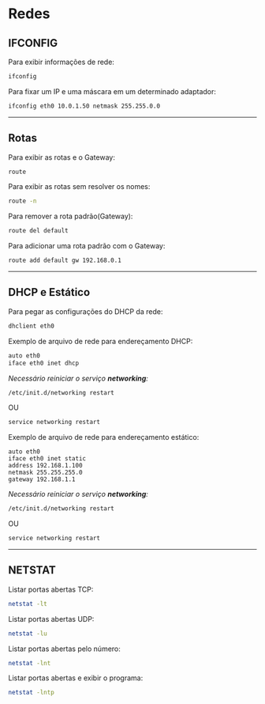 # Redes

## IFCONFIG

Para exibir informações de rede:

```sh
ifconfig
```

Para fixar um IP e uma máscara em um determinado adaptador:

```sh
ifconfig eth0 10.0.1.50 netmask 255.255.0.0
```

---

## Rotas

Para exibir as rotas e o Gateway:

```sh
route
```

Para exibir as rotas sem resolver os nomes:

```sh
route -n
```

Para remover a rota padrão(Gateway):

```sh
route del default
```

Para adicionar uma rota padrão com o Gateway:

```sh
route add default gw 192.168.0.1
```

---

## DHCP e Estático

Para pegar as configurações do DHCP da rede:

```sh
dhclient eth0
```

Exemplo de arquivo de rede para endereçamento DHCP:

```sh
auto eth0
iface eth0 inet dhcp
```

*Necessário reiniciar o serviço **networking**:*

```sh
/etc/init.d/networking restart
```

OU

```sh
service networking restart
```

Exemplo de arquivo de rede para endereçamento estático:

```config
auto eth0
iface eth0 inet static
address 192.168.1.100
netmask 255.255.255.0
gateway 192.168.1.1
```

*Necessário reiniciar o serviço **networking**:*

```sh
/etc/init.d/networking restart
```

OU

```sh
service networking restart
```

---

## NETSTAT

Listar portas abertas TCP:

```sh
netstat -lt
```

Listar portas abertas UDP:

```sh
netstat -lu
```

Listar portas abertas pelo número:

```sh
netstat -lnt
```

Listar portas abertas e exibir o programa:

```sh
netstat -lntp
```
